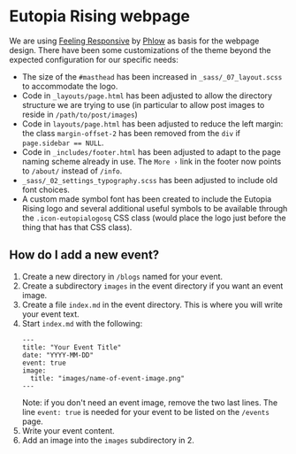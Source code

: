 # Eutopia Rising webpage

We are using [Feeling Responsive][1] by [Phlow][2] as basis for the
webpage design. There have been some customizations of the theme
beyond the expected configuration for our specific needs:

* The size of the `#masthead` has been increased in
  `_sass/_07_layout.scss` to accommodate the logo.
* Code in `_layouts/page.html` has been adjusted to allow the
  directory structure we are trying to use (in particular to allow
  post images to reside in `/path/to/post/images`)
* Code in `layouts/page.html` has been adjusted to reduce the left
  margin: the class `margin-offset-2` has been removed from the `div`
  if `page.sidebar == NULL`.
* Code in `_includes/footer.html` has been adjusted to adapt to the
  page naming scheme already in use. The `More ›` link in the footer
  now points to `/about/` instead of `/info`.
* `_sass/_02_settings_typography.scss` has been adjusted to include
  old font choices.
* A custom made symbol font has been created to include the Eutopia Rising logo and several additional useful symbols to be available through the `.icon-eutopialogosq` CSS class (would place the logo just before the thing that has that CSS class).


## How do I add a new event?

1. Create a new directory in `/blogs` named for your event.
2. Create a subdirectory `images` in the event directory if you want
   an event image.
3. Create a file `index.md` in the event directory. This is where you
   will write your event text.
4. Start `index.md` with the following:
   ```
   ---
   title: "Your Event Title"
   date: "YYYY-MM-DD"
   event: true
   image:
     title: "images/name-of-event-image.png"
   --- 

   ``` 
   Note: if you don't need an event image, remove the two last
   lines. The line `event: true` is needed for your event to be listed
   on the `/events` page.
5. Write your event content.
6. Add an image into the `images` subdirectory in 2.







 [1]: https://github.com/Phlow/feeling-responsive/
 [2]: https://github.com/Phlow/
